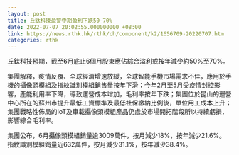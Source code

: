 ```yaml
---
layout: post
title: 丘鈦科技盈警中期盈利下跌50-70%
date: 2022-07-07 20:02:55.000000000 +08:00
link: https://news.rthk.hk/rthk/ch/component/k2/1656709-20220707.htm
categories: rthk
---
```


丘鈦科技預期，截至6月底止6個月股東應佔綜合溢利或按年減少約50%至70%。

集團解釋，疫情反覆、全球經濟增速放緩，全球智能手機市場需求不佳，應用於手機的攝像頭模組及指紋識別模組銷售量按年下滑；今年2月至5月受疫情封控影響，產能利用率下降，導致運營成本增加，毛利率按年下跌；集團位於昆山的運營中心所在的蘇州市提升最低工資標準及最低社保繳納比例後，單位用工成本上升；集團戰略性佈局的IoT及車載攝像頭模組產品仍處於市場開拓階段所以持續虧損，影響綜合毛利率。

集團公布，6月攝像頭模組銷量逾3009萬件，按月減少18%，按年減少21.6%。指紋識別模組銷量近632萬件，按月減少31.1%，按年減少38.4%。
